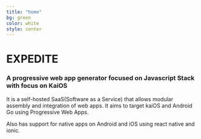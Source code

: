 ```yaml
---
title: "home"
bg: green
color: white
style: center
---
```


# EXPEDITE
### A progressive web app generator focused on Javascript Stack with focus on KaiOS


It is a self-hosted SaaS(Software as a Service) that allows modular assembly and integration of web apps. It aims to target kaiOS and Android Go using Progressive Web Apps.

Also has support for native apps on Android and iOS using react native and ionic.



